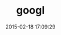 ---
layout: post
title:  "googl"
repo:   "zigotto/googl"
date:   2015-02-18 17:09:29
gemurl: http://github.com/zigotto/googl
---
